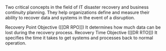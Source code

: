 Two critical concepts in the field of IT disaster recovery and business continuity planning. 
They help organizations define and measure their ability to recover data and systems in the event of a disruption.

Recovery Point Objective ([[DR RPO]]) It determines how much data can be lost during the recovery process.
Recovery Time Objective  ([[DR RTO]]) It specifies the time it takes to get systems and processes back to normal operation.
